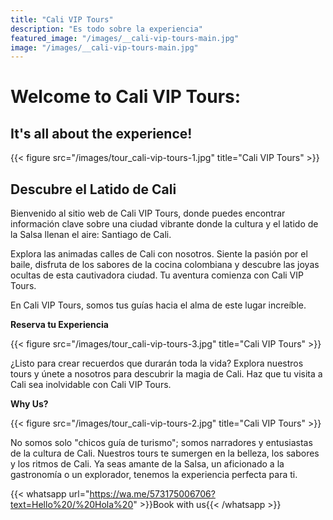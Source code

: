 ```yaml
---
title: "Cali VIP Tours"
description: "Es todo sobre la experiencia"
featured_image: "/images/__cali-vip-tours-main.jpg"
image: "/images/__cali-vip-tours-main.jpg"
---
```


# Welcome to Cali VIP Tours:

## It's all about the experience!

{{< figure src="/images/tour_cali-vip-tours-1.jpg" title="Cali VIP Tours" >}}

## Descubre el Latido de Cali

Bienvenido al sitio web de Cali VIP Tours, donde puedes encontrar información clave sobre una ciudad vibrante donde la cultura y el latido de la Salsa llenan el aire: Santiago de Cali.

Explora las animadas calles de Cali con nosotros. Siente la pasión por el baile, disfruta de los sabores de la cocina colombiana y descubre las joyas ocultas de esta cautivadora ciudad. Tu aventura comienza con Cali VIP Tours.

En Cali VIP Tours, somos tus guías hacia el alma de este lugar increíble.

**Reserva tu Experiencia**

{{< figure src="/images/tour_cali-vip-tours-3.jpg" title="Cali VIP Tours" >}}

¿Listo para crear recuerdos que durarán toda la vida? Explora nuestros tours y únete a nosotros para descubrir la magia de Cali. Haz que tu visita a Cali sea inolvidable con Cali VIP Tours.

**Why Us?**

{{< figure src="/images/tour_cali-vip-tours-2.jpg" title="Cali VIP Tours" >}}

No somos solo "chicos guía de turismo"; somos narradores y entusiastas de la cultura de Cali. Nuestros tours te sumergen en la belleza, los sabores y los ritmos de Cali. Ya seas amante de la Salsa, un aficionado a la gastronomía o un explorador, tenemos la experiencia perfecta para ti.

{{< whatsapp url="https://wa.me/573175006706?text=Hello%20/%20Hola%20" >}}Book with us{{< /whatsapp >}}
